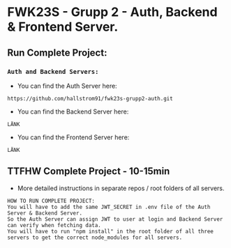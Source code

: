 # FWK23S - Grupp 2 - Auth, Backend & Frontend Server.

## Run Complete Project:

### `Auth and Backend Servers:`
- You can find the Auth Server here:
```Auth
https://github.com/hallstrom91/fwk23s-grupp2-auth.git
```

- You can find the Backend Server here:
```Backend
LÄNK
```

- You can find the Frontend Server here:
```Frontend
LÄNK
```

## TTFHW Complete Project - 10-15min
- More detailed instructions in separate repos / root folders of all servers.

```NOTES
HOW TO RUN COMPLETE PROJECT:
You will have to add the same JWT_SECRET in .env file of the Auth Server & Backend Server.
So the Auth Server can assign JWT to user at login and Backend Server can verify when fetching data.
You will have to run "npm install" in the root folder of all three servers to get the correct node_modules for all servers.
```

